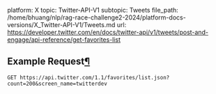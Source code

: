 platform: X
topic: Twitter-API-V1
subtopic: Tweets
file_path: /home/bhuang/nlp/rag-race-challenge2-2024/platform-docs-versions/X_Twitter-API-V1/Tweets.md
url: https://developer.twitter.com/en/docs/twitter-api/v1/tweets/post-and-engage/api-reference/get-favorites-list

## Example Request[¶](#example-request "Permalink to this headline")

`GET https://api.twitter.com/1.1/favorites/list.json?count=200&screen_name=twitterdev`